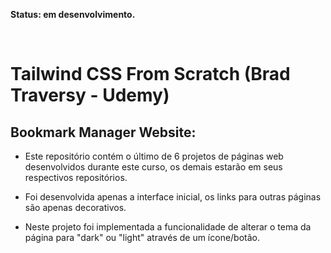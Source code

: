 **Status: em desenvolvimento.**

<br>

# Tailwind CSS From Scratch (Brad Traversy - Udemy)

## Bookmark Manager Website:

- Este repositório contém o último de 6 projetos de páginas web desenvolvidos durante este curso, os demais estarão em seus respectivos repositórios.

- Foi desenvolvida apenas a interface inicial, os links para outras páginas são apenas decorativos.

- Neste projeto foi implementada a funcionalidade de alterar o tema da página para "dark" ou "light" através de um ícone/botão.

<br>

<!-- Clique neste link para visualizar o projeto:
https://clayton-klein.github.io/tailwind-p6-bookmark-manager/ -->
